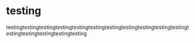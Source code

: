# testing
testingtestingtestingtestingtestingtestingtestingtestingtestingtestingtestingtestingtestingtestingtestingtesting
